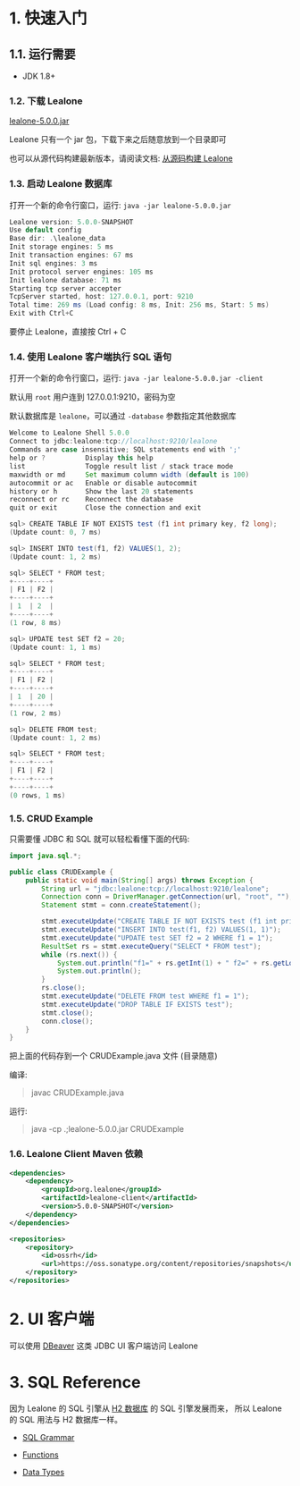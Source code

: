 # 1. 快速入门


## 1.1. 运行需要

* JDK 1.8+


### 1.2. 下载 Lealone

[lealone-5.0.0.jar](https://github.com/lealone/Lealone/releases/download/lealone-5.0.0/lealone-5.0.0.jar)

Lealone 只有一个 jar 包，下载下来之后随意放到一个目录即可

也可以从源代码构建最新版本，请阅读文档: [从源码构建 Lealone](https://github.com/lealone/Lealone-Docs/blob/master/%E5%BA%94%E7%94%A8%E6%96%87%E6%A1%A3/%E4%BB%8E%E6%BA%90%E7%A0%81%E6%9E%84%E5%BB%BALealone.md)


### 1.3. 启动 Lealone 数据库

打开一个新的命令行窗口，运行: `java -jar lealone-5.0.0.jar`

```java
Lealone version: 5.0.0-SNAPSHOT
Use default config
Base dir: .\lealone_data
Init storage engines: 5 ms
Init transaction engines: 67 ms
Init sql engines: 3 ms
Init protocol server engines: 105 ms
Init lealone database: 71 ms
Starting tcp server accepter
TcpServer started, host: 127.0.0.1, port: 9210
Total time: 269 ms (Load config: 8 ms, Init: 256 ms, Start: 5 ms)
Exit with Ctrl+C
```

要停止 Lealone，直接按 Ctrl + C


### 1.4. 使用 Lealone 客户端执行 SQL 语句

打开一个新的命令行窗口，运行: `java -jar lealone-5.0.0.jar -client`

默认用 `root` 用户连到 127.0.0.1:9210，密码为空

默认数据库是 `lealone`，可以通过 `-database` 参数指定其他数据库

```java
Welcome to Lealone Shell 5.0.0
Connect to jdbc:lealone:tcp://localhost:9210/lealone
Commands are case insensitive; SQL statements end with ';'
help or ?          Display this help
list               Toggle result list / stack trace mode
maxwidth or md     Set maximum column width (default is 100)
autocommit or ac   Enable or disable autocommit
history or h       Show the last 20 statements
reconnect or rc    Reconnect the database
quit or exit       Close the connection and exit

sql> CREATE TABLE IF NOT EXISTS test (f1 int primary key, f2 long);
(Update count: 0, 7 ms)

sql> INSERT INTO test(f1, f2) VALUES(1, 2);
(Update count: 1, 2 ms)

sql> SELECT * FROM test;
+----+----+
| F1 | F2 |
+----+----+
| 1  | 2  |
+----+----+
(1 row, 8 ms)

sql> UPDATE test SET f2 = 20;
(Update count: 1, 1 ms)

sql> SELECT * FROM test;
+----+----+
| F1 | F2 |
+----+----+
| 1  | 20 |
+----+----+
(1 row, 2 ms)

sql> DELETE FROM test;
(Update count: 1, 2 ms)

sql> SELECT * FROM test;
+----+----+
| F1 | F2 |
+----+----+
+----+----+
(0 rows, 1 ms)
```


### 1.5. CRUD Example

只需要懂 JDBC 和 SQL 就可以轻松看懂下面的代码:

```java
import java.sql.*;

public class CRUDExample {
    public static void main(String[] args) throws Exception {
        String url = "jdbc:lealone:tcp://localhost:9210/lealone";
        Connection conn = DriverManager.getConnection(url, "root", "");
        Statement stmt = conn.createStatement();

        stmt.executeUpdate("CREATE TABLE IF NOT EXISTS test (f1 int primary key, f2 long)");
        stmt.executeUpdate("INSERT INTO test(f1, f2) VALUES(1, 1)");
        stmt.executeUpdate("UPDATE test SET f2 = 2 WHERE f1 = 1");
        ResultSet rs = stmt.executeQuery("SELECT * FROM test");
        while (rs.next()) {
            System.out.println("f1=" + rs.getInt(1) + " f2=" + rs.getLong(2));
            System.out.println();
        }
        rs.close();
        stmt.executeUpdate("DELETE FROM test WHERE f1 = 1");
        stmt.executeUpdate("DROP TABLE IF EXISTS test");
        stmt.close();
        conn.close();
    }
}
```
把上面的代码存到一个 CRUDExample.java 文件 (目录随意) <br>

编译: 
> javac CRUDExample.java

运行: 
> java -cp .;lealone-5.0.0.jar CRUDExample


### 1.6. Lealone Client Maven 依赖

```xml
<dependencies>
    <dependency>
        <groupId>org.lealone</groupId>
        <artifactId>lealone-client</artifactId>
        <version>5.0.0-SNAPSHOT</version>
    </dependency>
</dependencies>

<repositories>
    <repository>
        <id>ossrh</id>
        <url>https://oss.sonatype.org/content/repositories/snapshots</url>
    </repository>
</repositories>
```


# 2. UI 客户端

可以使用 [DBeaver](https://dbeaver.io/) 这类 JDBC UI 客户端访问 Lealone



# 3. SQL Reference

因为 Lealone 的 SQL 引擎从 [H2 数据库](http://www.h2database.com/html/main.html) 的 SQL 引擎发展而来， 
所以 Lealone 的 SQL 用法与 H2 数据库一样。


* [SQL Grammar](http://47.92.197.136/grammar.html)

* [Functions](http://47.92.197.136/functions.html)

* [Data Types](http://47.92.197.136/datatypes.html)
